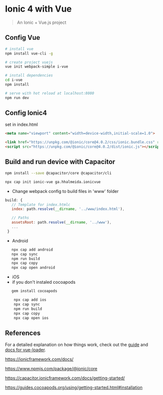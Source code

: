 # Ionic 4 with Vue

> An Ionic + Vue.js project

## Config Vue

``` bash
# install vue
npm install vue-cli -g

# create project vuejs
vue init webpack-simple i-vue

# install dependencies
cd i-vue
npm install

# serve with hot reload at localhost:8080
npm run dev
```

## Config Ionic4

set in index.html

``` html
<meta name="viewport" content="width=device-width,initial-scale=1.0">

<link href="https://unpkg.com/@ionic/core@4.0.2/css/ionic.bundle.css" rel="stylesheet">
<script src="https://unpkg.com/@ionic/core@4.0.2/dist/ionic.js"></script>
```

## Build and run device  with Capacitor

``` bash
npm install --save @capacitor/core @capacitor/cli

npx cap init ionic-vue ga.hhalmeida.ionicvue
```

 - Change webpack config to build files in 'www' folder 

 ``` js
 build: {
    // Template for index.htmlc
    index: path.resolve(__dirname, '../www/index.html'),
 
    // Paths
    assetsRoot: path.resolve(__dirname, '../www'), 
    ...
  }
 ``` 

 - Android
 ```bash
    npx cap add android
    npx cap sync
    npm run build
    npx cap copy
    npx cap open android
```

 - iOS
 - if you don't instaled cocoapods 
 ``` bash
    gem install cocoapods
 ```

``` bash
    npx cap add ios
    npx cap sync
    npm run build
    npx cap copy
    npx cap open ios
```

## References

For a detailed explanation on how things work, check out the [guide](http://vuejs-templates.github.io/webpack/) and [docs for vue-loader](http://vuejs.github.io/vue-loader).

https://ionicframework.com/docs/

https://www.npmjs.com/package/@ionic/core

https://capacitor.ionicframework.com/docs/getting-started/

https://guides.cocoapods.org/using/getting-started.html#installation
